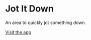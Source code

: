 # Jot It Down

An area to quickly jot something down.

[Visit the app](https://write-it-down.netlify.app/)
